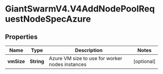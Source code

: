 # GiantSwarmV4.V4AddNodePoolRequestNodeSpecAzure

## Properties
Name | Type | Description | Notes
------------ | ------------- | ------------- | -------------
**vmSize** | **String** | Azure VM size to use for worker nodes instances  | [optional] 


